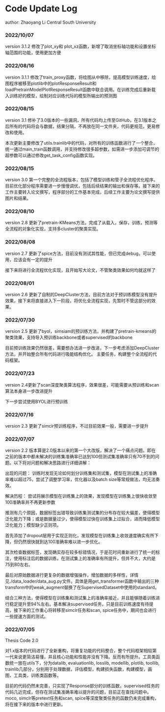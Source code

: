 # Code Update Log
author: Zhaoyang Li
Central South University

### 2022/10/07
version 3.1.2 修改了plot_xy和 plot_xz函数，新增了取消坐标轴功能和设置坐标轴范围的功能，使用更加方便

### 2022/08/16
version 3.1.1 修改了train_proxy函数，将绘图从中移除，提高模型训练速度，绘图程序被移至plotlib中的plotResponseResult和loadPretrainModelPlotResponseResult函数中联合调用。在训练完成后重新载入训练好的模型，绘制对应训练代际的模型所输出的预测图

### 2022/08/15
version 3.1 修补了3.0版本的一些漏洞，所有代码均上传至GitHub，在3.1版本之后所有的代码将会与数据，结果分隔，不再放在同一文件夹，代码更规范，更易修改和使用。

本次更新主要修改了utils.trainlib中的代码，对所有的训练函数进行了一个整合，统一通过main_train函数调用，并支持修改很多超参数，如需进一步添加可调节的超参数可以通过修改get_task_config函数实现。

### 2022/08/15
version 3.0 第一个完整的全流程版本，包括了模型训练和管子全流程优化程序。目前优化部分程序需要进一步慢慢调优，包括后续结果的输出和保存等。接下来的工作主要转入论文撰写，程序部分的工作基本完成，后续工作主要为论文撰写提供图片和结果。

### 2022/08/10
version 2.8 更新了pretrain-KMeans方法，完成了从载入，保存，训练，预测等全流程的对象化实现，支持多cluster的聚类实现。

### 2022/08/08
version 2.7 更新了spice方法，目前没有测试其性能，但已完成debug，可以使用，应该会有一定的提升

接下来将进行全流程优化实现，且开始写大论文，不管聚类效果如何均就这样了

### 2022/08/01
version 2.6 更新了自制的DeepCluster方法，目前方法对于预训练模型没有提升效果，接下来将直接进入下一阶段，将优化全流程实现，先暂时不管这部分的效果。

### 2022/07/30
version 2.5 更新了byol，simsiam的预训练方法，并构建了pretrain-kmeans的聚类效果，支持导入预训练backbone或者supervised的backbone

目前预训练效果仍然很差，需要想办法进一步改进，下一步考虑添加DeepCluster方法，并开始整合所有代码进行吸能结构优化。
主要任务，构建整个全流程的代码框架。

### 2022/07/23
version 2.4更新了scan深度聚类算法程序，效果很差，可能需要从预训练和scan算法本身进一步改进提升

下一步尝试使用BYOL进行预训练

### 2022/07/16
version 2.3 更新了simclr预训练程序，不过目前效果一般，需要进一步提升

### 2022/07/07

version 2.2 版本算是2.0版本以来的第一个大改版，解决了一个痛点问题。即在之前的版本中都未解决的训练集准确率已达到100但测试集准确率只有70不到的问题。以下将对问题和解决思路进行详细讲解：

出现的问题：
训练时发现无论如何划分训练集和测试集，模型在测试集上的准确率难以超过75，尝试了调整学习率，优化器以及batch size等常规做法，均无法奏效。

解决历程：
尝试将展示模型在训练集上的效果，发现模型在训练集上很快收敛至100准确率并不再更新参数

推测有几个原因，数据标签出错导致训练集测试集的分布存在较大偏差，使得模型泛化能力下降；或是数据量过少，使得模型过快在训练集上过拟合，进而降低模型泛化能力；模型缺少正则项。

首先添加了dropout层用于实现正则化，发现模型在训练集上收敛速度确实有所下降，但仍然很快就到达100准确率难以进一步优化。

其次检查数据标签，发现确实存在较多标错情况，于是花时间重新进行了统一的标注，使用标注后的数据训练，在测试集上的准确率有所提升，但并不大，大约是75到80左右。

最后对原始数据进行更复杂的数据增强操作，增加数据的多样性，详情见./data_loader/data_aug.py文件。具体是用get_transformer函数中输出的三种transform中的weak_augment替换了在SupervisedDataset中使用的standard。

结合三种方法，使得模型在训练集和测试集上的准确率接近，并且能够随着训练进行稳定提升至94%左右。基本解决supervised任务，只是目前训练速度有待提高，接下来的工作重心将转移至simclr任务和scan, spice任务中，期间也会进行一些提速方面的测试。


### 2022/07/05

Thesis Code 2.0

对1.x版本的代码进行了全新重构，将重复功能的代码整合，整个代码框架相较第一代来说更简洁易懂，并且核心功能和性能并没有下降。反而有所提升。工具类函数统一放在utils下，分为datalib, evaluationlib, losslib, modellib, plotlib, toollib, trainlib几部分，分别用于处理数据，评估模型，构建损失函数，构建模型，画图，工具类，训练类函数等。

目前的代码仍然未完善，只实现了Response部分的训练函数，supervised任务的代码几近完成，但存在测试集准确率难以提升的问题，目前正在查找问题中。moco, simclr等pretext任务和scan, spice等深度聚类任务的函数仍未完成重构，将在接下来的版本中进行更新。
